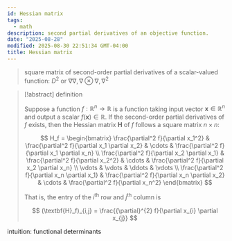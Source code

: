 ```yaml
---
id: Hessian matrix
tags:
  - math
description: second partial derivatives of an objective function.
date: "2025-08-28"
modified: 2025-08-30 22:51:34 GMT-04:00
title: Hessian matrix
---
```


> square matrix of second-order partial derivatives of a scalar-valued function: $D^{2}$ or $\nabla \nabla, \nabla \otimes \nabla, {\nabla}^{2}$

> [!abstract] definition
>
> Suppose a function $f : \mathbb{R}^{n} \longrightarrow \mathbb{R}$ is a function taking input vector $\textbf{x} \in \mathbb{R}^{n}$ and output a scalar $f(\textbf{x}) \in \mathbb{R}$.
> If the second-order partial derivatives of $f$ exists, then the Hessian matrix $\textbf{H}$ of $f$ follows a square matrix $n \times n$:
>
> $$
> H_f = \begin{bmatrix}
> \frac{\partial^2 f}{\partial x_1^2} & \frac{\partial^2 f}{\partial x_1 \partial x_2} & \cdots & \frac{\partial^2 f}{\partial x_1 \partial x_n} \\
> \frac{\partial^2 f}{\partial x_2 \partial x_1} & \frac{\partial^2 f}{\partial x_2^2} & \cdots & \frac{\partial^2 f}{\partial x_2 \partial x_n} \\
> \vdots & \vdots & \ddots & \vdots \\
> \frac{\partial^2 f}{\partial x_n \partial x_1} & \frac{\partial^2 f}{\partial x_n \partial x_2} & \cdots & \frac{\partial^2 f}{\partial x_n^2}
> \end{bmatrix}
> $$
>
> That is, the entry of the $i^{\text{th}}$ row and $j^{\text{th}}$ column is
>
> $$
> (\textbf{H}_f)_{i,j} = \frac{{\partial}^{2} f}{\partial x_{i} \partial x_{j}}
> $$

intuition: functional determinants
